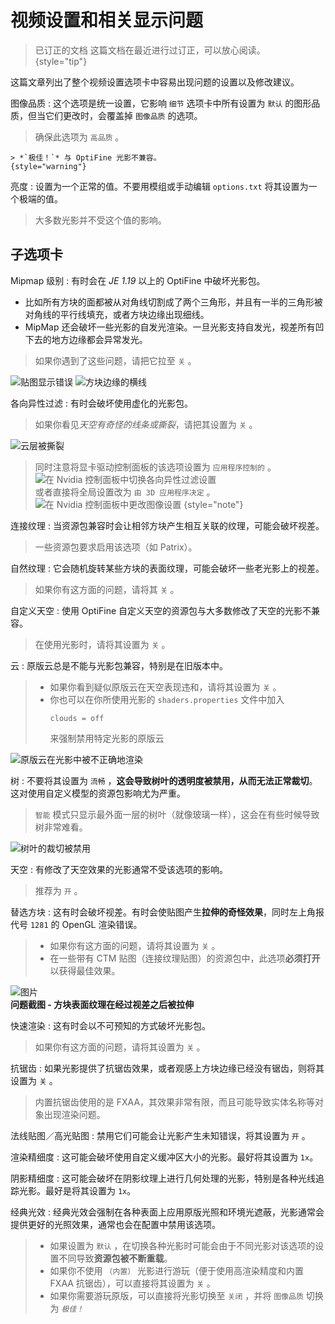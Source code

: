 # 视频设置和相关显示问题

> 已订正的文档
> 这篇文档在最近进行过订正，可以放心阅读。  
{style="tip"}

这篇文章列出了整个视频设置选项卡中容易出现问题的设置以及修改建议。

图像品质
: 这个选项是统一设置，它影响 `细节` 选项卡中所有设置为 `默认` 的图形品质，但当它们更改时，会覆盖掉 `图像品质` 的选项。
> 确保此选项为 `高品质` 。

    > *`极佳！`* 与 OptiFine 光影不兼容。
    {style="warning"}

亮度
: 设置为一个正常的值。不要用模组或手动编辑 `options.txt` 将其设置为一个极端的值。
> 大多数光影并不受这个值的影响。

## 子选项卡

<tabs group="videoSettings">
<tab title="品质" group-key="quality">

Mipmap 级别
: 有时会在 *JE 1.19* 以上的 OptiFine 中破坏光影包。
- 比如所有方块的面都被从对角线切割成了两个三角形，并且有一半的三角形被对角线的平行线填充，或者方块边缘出现细线。  
- MipMap 还会破坏一些光影的自发光渲染。一旦光影支持自发光，视差所有凹下去的地方边缘都会异常发光。
> 如果你遇到了这些问题，请把它拉至 `关` 。
>
![贴图显示错误](mipmap.png "问题截图1 - 贴图显示错误")
![方块边缘的横线](line.png "问题截图2 - 方块边缘的横线")

各向异性过滤
: 有时会破坏使用虚化的光影包。
> 如果你看见*天空有奇怪的线条或撕裂*，请把其设置为 `关` 。
>
![云层被撕裂](cloud.png "云层被撕裂")
> 同时注意将显卡驱动控制面板的该选项设置为 `应用程序控制的` 。  
> ![在 Nvidia 控制面板中切换各向异性过滤设置](nvidia_af_by_programs.png "在 Nvidia 控制面板中切换各向异性过滤设置")  
> 或者直接将全局设置改为 `由 3D 应用程序决定` 。  
> ![在 Nvidia 控制面板中更改图像设置](nvidia_all_by_programs.png "在 Nvidia 控制面板中更改图像设置")
{style="note"}

连接纹理
: 当资源包兼容时会让相邻方块产生相互关联的纹理，可能会破坏视差。
> 一些资源包要求启用该选项（如 Patrix）。

自然纹理
: 它会随机旋转某些方块的表面纹理，可能会破坏一些老光影上的视差。
> 如果你有这方面的问题，请将其 `关` 。

自定义天空
: 使用 OptiFine 自定义天空的资源包与大多数修改了天空的光影不兼容。
> 在使用光影时，请将其设置为 `关` 。

</tab>
<tab title="细节" group-key="detail">

云
: 原版云总是不能与光影包兼容，特别是在旧版本中。
> - 如果你看到疑似原版云在天空表现违和，请将其设置为 `关` 。
> - 你也可以在你所使用光影的 `shaders.properties` 文件中加入
>   ```properties
>   clouds = off
>   ```
>   来强制禁用特定光影的原版云
>
![原版云在光影中被不正确地渲染](cloud-vanilla.png "原版云在光影中被不正确地渲染")


树
: 不要将其设置为 `流畅` ，**这会导致树叶的透明度被禁用，从而无法正常裁切**。这对使用自定义模型的资源包影响尤为严重。
> `智能` 模式只显示最外面一层的树叶（就像玻璃一样），这会在有些时候导致树非常难看。
> 
![树叶的裁切被禁用](leaves.png "树叶的裁切被禁用")

天空
: 有修改了天空效果的光影通常不受该选项的影响。
> 推荐为 `开` 。

替选方块
: 这有时会破坏视差。有时会使贴图产生**拉伸的奇怪效果**，同时左上角报代号 `1281` 的 OpenGL 渲染错误。
> - 如果你有这方面的问题，请将其设置为 `关` 。
> - 在一些带有 CTM 贴图（连接纹理贴图）的资源包中，此选项**必须打开**以获得最佳效果。
>
![图片](draw.png)  
**问题截图 - 方块表面纹理在经过视差之后被拉伸**

</tab>
<tab title="性能" group-key="performance">

快速渲染
: 这有时会以不可预知的方式破坏光影包。
> 如果你有这方面的问题，请将其设置为 `关` 。

</tab>
<tab title="光影" group-key="shader">

抗锯齿
: 如果光影提供了抗锯齿效果，或者观感上方块边缘已经没有锯齿，则将其设置为 `关` 。
> 内置抗锯齿使用的是 FXAA，其效果非常有限，而且可能导致实体名称等对象出现渲染问题。

法线贴图／高光贴图
: 禁用它们可能会让光影产生未知错误，将其设置为 `开` 。

渲染精细度
: 这可能会破坏使用自定义缓冲区大小的光影。最好将其设置为 `1x`。

阴影精细度
: 这可能会破坏在阴影纹理上进行几何处理的光影，特别是各种光线追踪光影。最好是将其设置为 `1x`。

经典光效
: 经典光效会强制在各种表面上应用原版光照和环境光遮蔽，光影通常会提供更好的光照效果，通常也会在配置中禁用该选项。  
> - 如果设置为 `默认` ，在切换各种光影时可能会由于不同光影对该选项的设置不同导致**资源包被不断重载**。
> - 如果你不使用 `（内置）` 光影进行游玩（便于使用高渲染精度和内置 FXAA 抗锯齿），可以直接将其设置为 `关` 。
> - 如果你需要游玩原版，可以直接将光影切换至 `关闭` ，并将 `图像品质` 切换为 *`极佳！`*

</tab>
</tabs>
<tabs group="videoSettings">
<tab title="品质" group-key="quality"></tab>
<tab title="细节" group-key="detail"></tab>
<tab title="性能" group-key="performance"></tab>
<tab title="光影" group-key="shader"></tab>
</tabs>